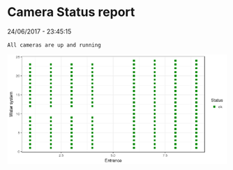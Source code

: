 Camera Status report
================
24/06/2017 - 23:45:15

    All cameras are up and running

![](camreport_files/figure-markdown_github/unnamed-chunk-2-1.png)
